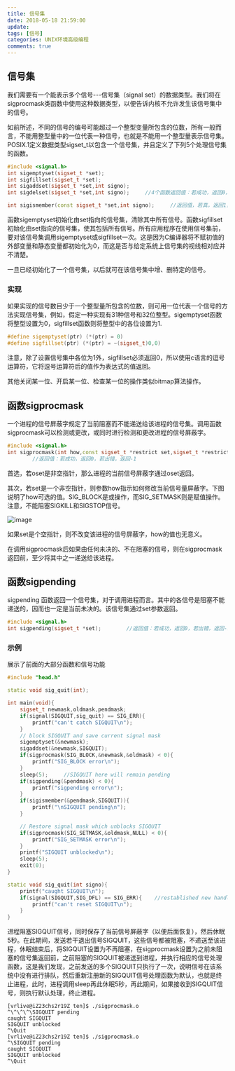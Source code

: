 ```yaml
---
title: 信号集
date: 2018-05-18 21:59:00
update: 
tags: [信号]
categories: UNIX环境高级编程
comments: true
---
```


## 信号集

我们需要有一个能表示多个信号---信号集（signal set）的数据类型。我们将在sigprocmask类函数中使用这种数据类型，以便告诉内核不允许发生该信号集中的信号。

<!--more-->

如前所述，不同的信号的编号可能超过一个整型变量所包含的位数，所有一般而言，不能用整型量中的一位代表一种信号，也就是不能用一个整型量表示信号集。POSIX.1定义数据类型sigset_t以包含一个信号集，并且定义了下列5个处理信号集的函数。

```C++
#include <signal.h>
int sigemptyset(sigset_t *set);
int sigfillset(sigset_t *set);
int sigaddset(sigset_t *set,int signo);
int sigdelset(sigset_t *set,int signo);     //4个函数返回值：若成功，返回0，若出错，返回-1

int sigismember(const sigset_t *set,int signo);     //返回值，若真，返回1，若假，返回0
```

函数sigemptyset初始化由set指向的信号集，清除其中所有信号。函数sigfillset初始化由set指向的信号集，使其包括所有信号。所有应用程序在使用信号集前，要对该信号集调用sigemptyset或sigfillset一次。这是因为C编译器将不赋初值的外部变量和静态变量都初始化为0，而这是否与给定系统上信号集的视线相对应并不清楚。

一旦已经初始化了一个信号集，以后就可在该信号集中增、删特定的信号。

### 实现

如果实现的信号数目少于一个整型量所包含的位数，则可用一位代表一个信号的方法实现信号集，例如，假定一种实现有31种信号和32位整型。sigemptyset函数将整型设置为0，sigfillset函数则将整型中的各位设置为1.

```C++
#define sigemptyset(ptr) (*(ptr) = 0)
#define sigfillset(ptr) (*(ptr) = ~(sigset_t)0,0)
```

注意，除了设置信号集中各位为1外，sigfillset必须返回0，所以使用c语言的逗号运算符，它将逗号运算符后的值作为表达式的值返回。

其他关闭某一位、开启某一位、检查某一位的操作类似bitmap算法操作。


## 函数sigprocmask

一个进程的信号屏蔽字规定了当前阻塞而不能递送给该进程的信号集。调用函数sigprocmask可以检测或更改，或同时进行检测和更改进程的信号屏蔽字。

```C++
#include <signal.h>
int sigprocmask(int how,const sigset_t *restrict set,sigset_t *restrict oset);
        //返回值：若成功，返回0，若出错，返回-1
```

首选，若oset是非空指针，那么进程的当前信号屏蔽字通过oset返回。

其次，若set是一个非空指针，则参数how指示如何修改当前信号量屏蔽字。下图说明了how可选的值。SIG_BLOCK是或操作，而SIG_SETMASK则是赋值操作。注意，不能阻塞SIGKILL和SIGSTOP信号。

![image](http://ou6yob3zd.bkt.clouddn.com/%E6%9B%B4%E6%94%B9%E4%BF%A1%E5%8F%B7%E5%B1%8F%E8%94%BD%E5%AD%97.png)


如果set是个空指针，则不改变该进程的信号屏蔽字，how的值也无意义。

在调用sigprocmask后如果由任何未决的、不在阻塞的信号，则在sigprocmask返回前，至少将其中之一递送给该进程。

## 函数sigpending

sigpending 函数返回一个信号集，对于调用进程而言。其中的各信号是阻塞不能递送的，因而也一定是当前未决的。该信号集通过set参数返回。

```C++
#include <signal.h>
int sigpending(sigset_t *set);        //返回值：若成功，返回0，若出错，返回-1
```

### 示例

展示了前面的大部分函数和信号功能

```C++
#include "head.h"

static void sig_quit(int);

int main(void){
	sigset_t newmask,oldmask,pendmask;
	if(signal(SIGQUIT,sig_quit) == SIG_ERR){
		printf("can't catch SIGQUIT\n");
	}
	// block SIGQUIT and save current signal mask
	sigemptyset(&newmask);
	sigaddset(&newmask,SIGQUIT);
	if(sigprocmask(SIG_BLOCK,&newmask,&oldmask) < 0){
		printf("SIG_BLOCK error\n");
	}
	sleep(5);     //SIGQUIT here will remain pending
	if(sigpending(&pendmask) < 0){
		printf("sigpending error\n");
	}
	if(sigismember(&pendmask,SIGQUIT)){
		printf("\nSIGQUIT pending\n");
	}

	// Restore signal mask which unblocks SIGQUIT
	if(sigprocmask(SIG_SETMASK,&oldmask,NULL) < 0){
		printf("SIG_SETMASK error\n");
	}
	printf("SIGQUIT unblocked\n");
	sleep(5);
	exit(0);
}

static void sig_quit(int signo){
	printf("caught SIGQUIT\n");
	if(signal(SIGQUIT,SIG_DFL) == SIG_ERR){    //restablished new handler
		printf("can't reset SIGQUIT\n");
	}
}
```

进程阻塞SIGQUIT信号，同时保存了当前信号屏蔽字（以便后面恢复），然后休眠5秒。在此期间，发送若干退出信号SIGQUIT，这些信号都被阻塞，不递送至该进程，休眠结束后，将SIGQUIT设置为不再阻塞，在sigprocmask设置为之前未阻塞的信号集返回前，之前阻塞的SIGQUIT被递送到进程，并执行相应的信号处理函数，这是我们发现，之前发送的多个SIGQUIT只执行了一次，说明信号在该系统中没有进行排队，然后重新注册新的SIGQUIT信号处理函数为默认，也就是终止进程，此时，进程调用sleep再此休眠5秒，再此期间，如果接收到SIGQUIT信号，则执行默认处理，终止进程。

```shell 
[vrlive@iZ23chs2r19Z ten]$ ./sigprocmask.o 
^\^\^\^\SIGQUIT pending
caught SIGQUIT
SIGQUIT unblocked
^\Quit
[vrlive@iZ23chs2r19Z ten]$ ./sigprocmask.o 
^\SIGQUIT pending
caught SIGQUIT
SIGQUIT unblocked
^\Quit
```


















